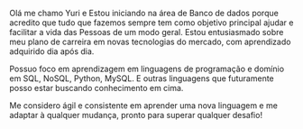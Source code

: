 Olá me chamo Yuri e Estou iniciando na área de Banco de dados porque acredito que tudo que fazemos sempre tem como objetivo principal ajudar e facilitar a vida das Pessoas de um modo geral. Estou entusiasmado sobre meu plano de carreira em novas tecnologias do mercado, com aprendizado adquirido dia após dia. 

Possuo foco em aprendizagem em linguagens de programação e domínio em SQL, NoSQL, Python, MySQL. E outras linguagens que futuramente posso estar buscando conhecimento em cima.

Me considero ágil e consistente em aprender uma nova linguagem e me adaptar à qualquer mudança, pronto para superar qualquer desafio!
